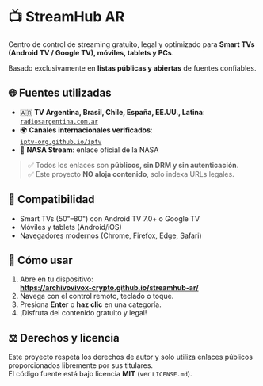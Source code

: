 # 📺 StreamHub AR

Centro de control de streaming gratuito, legal y optimizado para **Smart TVs (Android TV / Google TV), móviles, tablets y PCs**.

Basado exclusivamente en **listas públicas y abiertas** de fuentes confiables.

## 🌐 Fuentes utilizadas

- 🇦🇷 **TV Argentina, Brasil, Chile, España, EE.UU., Latina**:  
  [`radiosargentina.com.ar`](https://radiosargentina.com.ar)
- 🌍 **Canales internacionales verificados**:  
  [`iptv-org.github.io/iptv`](https://iptv-org.github.io/iptv/)
- 🚀 **NASA Stream**: enlace oficial de la NASA

> ✅ Todos los enlaces son **públicos, sin DRM y sin autenticación**.  
> ✅ Este proyecto **NO aloja contenido**, solo indexa URLs legales.

## 📱 Compatibilidad

- Smart TVs (50"–80") con Android TV 7.0+ o Google TV
- Móviles y tablets (Android/iOS)
- Navegadores modernos (Chrome, Firefox, Edge, Safari)

## 🚀 Cómo usar

1. Abre en tu dispositivo:  
   **https://archivovivox-crypto.github.io/streamhub-ar/**
2. Navega con el control remoto, teclado o toque.
3. Presiona **Enter** o **haz clic** en una categoría.
4. ¡Disfruta del contenido gratuito y legal!

## ⚖️ Derechos y licencia

Este proyecto respeta los derechos de autor y solo utiliza enlaces públicos proporcionados libremente por sus titulares.  
El código fuente está bajo licencia **MIT** (ver `LICENSE.md`).
